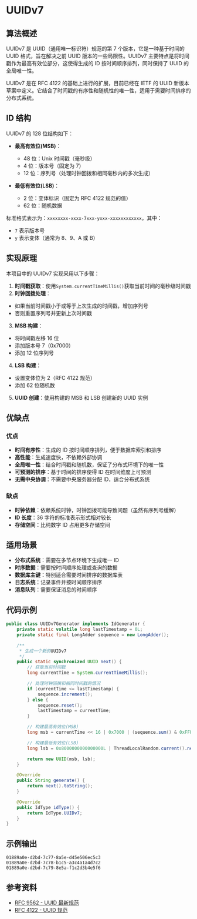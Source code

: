 # UUIDv7

## 算法概述

UUIDv7 是 UUID（通用唯一标识符）规范的第 7 个版本，它是一种基于时间的 UUID 格式，旨在解决之前 UUID 版本的一些局限性。UUIDv7 主要特点是将时间戳作为最高有效位部分，这使得生成的 ID 按时间顺序排列，同时保持了 UUID 的全局唯一性。

UUIDv7 是在 RFC 4122 的基础上进行的扩展，目前已经在 IETF 的 UUID 新版本草案中定义。它结合了时间戳的有序性和随机性的唯一性，适用于需要时间排序的分布式系统。

## ID 结构

UUIDv7 的 128 位结构如下：

- **最高有效位(MSB)**：

  - 48 位：Unix 时间戳（毫秒级）
  - 4 位：版本号（固定为 7）
  - 12 位：序列号（处理时钟回拨和相同毫秒内的多次生成）

- **最低有效位(LSB)**：
  - 2 位：变体标识（固定为 RFC 4122 规范的值）
  - 62 位：随机数据

标准格式表示为：`xxxxxxxx-xxxx-7xxx-yxxx-xxxxxxxxxxxx`，其中：

- `7` 表示版本号
- `y` 表示变体（通常为 8、9、A 或 B）

## 实现原理

本项目中的 UUIDv7 实现采用以下步骤：

1. **时间戳获取**：使用`System.currentTimeMillis()`获取当前时间的毫秒级时间戳
2. **时钟回拨处理**：
  - 如果当前时间戳小于或等于上次生成的时间戳，增加序列号
  - 否则重置序列号并更新上次时间戳
3. **MSB 构建**：
  - 将时间戳左移 16 位
  - 添加版本号 7（0x7000）
  - 添加 12 位序列号
4. **LSB 构建**：
  - 设置变体位为 2（RFC 4122 规范）
  - 添加 62 位随机数
5. **UUID 创建**：使用构建的 MSB 和 LSB 创建新的 UUID 实例

## 优缺点

### 优点

- **时间有序性**：生成的 ID 按时间顺序排列，便于数据库索引和排序
- **高性能**：生成速度快，不依赖外部协调
- **全局唯一性**：结合时间戳和随机数，保证了分布式环境下的唯一性
- **可预测的排序**：基于时间的排序使得 ID 在时间维度上可预测
- **无需中央协调**：不需要中央服务器分配 ID，适合分布式系统

### 缺点

- **时钟依赖**：依赖系统时钟，时钟回拨可能导致问题（虽然有序列号缓解）
- **ID 长度**：36 字符的标准表示形式相对较长
- **存储空间**：比纯数字 ID 占用更多存储空间

## 适用场景

- **分布式系统**：需要在多节点环境下生成唯一 ID
- **时序数据**：需要按时间顺序处理或查询的数据
- **数据库主键**：特别适合需要时间排序的数据库表
- **日志系统**：记录事件并按时间顺序排序
- **消息队列**：需要保证消息的时间顺序

## 代码示例

```java
public class UUIDv7Generator implements IdGenerator {
    private static volatile long lastTimestamp = 0L;
    private static final LongAdder sequence = new LongAdder();

    /**
     * 生成一个新的UUIDv7
     */
    public static synchronized UUID next() {
        // 获取当前时间戳
        long currentTime = System.currentTimeMillis();

        // 处理时钟回拨和相同时间戳的情况
        if (currentTime <= lastTimestamp) {
            sequence.increment();
        } else {
            sequence.reset();
            lastTimestamp = currentTime;
        }

        // 构建最高有效位(MSB)
        long msb = currentTime << 16 | 0x7000 | (sequence.sum() & 0xFFF);

        // 构建最低有效位(LSB)
        long lsb = 0x8000000000000000L | ThreadLocalRandom.current().nextLong() & 0x3FFFFFFFFFFFFFFFL;

        return new UUID(msb, lsb);
    }

    @Override
    public String generate() {
        return next().toString();
    }

    @Override
    public IdType idType() {
        return IdType.UUIDv7;
    }
}
```

## 示例输出

```
01889a0e-d2bd-7c77-8a5e-d45e506ec5c3
01889a0e-d2bd-7c78-b1c5-a3c4a1a4d7c2
01889a0e-d2bd-7c79-8e5a-f1c2d3b4e5f6
```

## 参考资料

- [RFC 9562 - UUID 最新规范](https://www.rfc-editor.org/rfc/rfc9562.html)
- [RFC 4122 - UUID 规范](https://tools.ietf.org/html/rfc4122)

